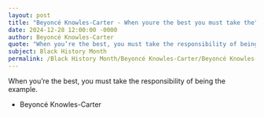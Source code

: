 ```yaml
---
layout: post
title: "Beyoncé Knowles-Carter - When youre the best you must take the"
date: 2024-12-28 12:00:00 -0000
author: Beyoncé Knowles-Carter
quote: "When you’re the best, you must take the responsibility of being the example."
subject: Black History Month
permalink: /Black History Month/Beyoncé Knowles-Carter/Beyoncé Knowles-Carter - When youre the best you must take the
---
```


When you’re the best, you must take the responsibility of being the example.

- Beyoncé Knowles-Carter
